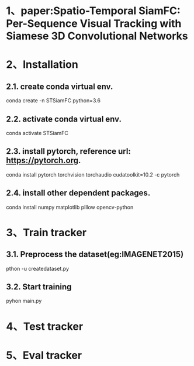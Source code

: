 # 1、paper:Spatio-Temporal SiamFC: Per-Sequence Visual Tracking with Siamese 3D Convolutional Networks

# 2、Installation
## 2.1. create conda virtual env.
conda create -n STSiamFC python=3.6

## 2.2. activate conda virtual env.
conda activate STSiamFC

## 2.3. install pytorch, reference url: https://pytorch.org.
conda install pytorch torchvision torchaudio cudatoolkit=10.2 -c pytorch

## 2.4. install other dependent packages.
conda install numpy matplotlib pillow opencv-python

# 3、Train tracker
## 3.1. Preprocess the dataset(eg:IMAGENET2015)
pthon -u createdataset.py

## 3.2. Start training
pyhon main.py 

# 4、Test tracker

# 5、Eval tracker
